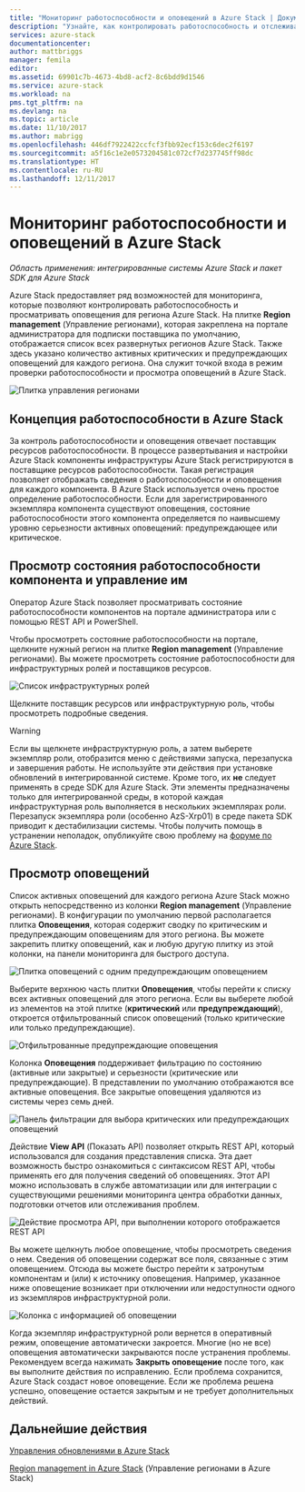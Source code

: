 ```yaml
---
title: "Мониторинг работоспособности и оповещений в Azure Stack | Документация Майкрософт"
description: "Узнайте, как контролировать работоспособность и отслеживать оповещения в Azure Stack."
services: azure-stack
documentationcenter: 
author: mattbriggs
manager: femila
editor: 
ms.assetid: 69901c7b-4673-4bd8-acf2-8c6bdd9d1546
ms.service: azure-stack
ms.workload: na
pms.tgt_pltfrm: na
ms.devlang: na
ms.topic: article
ms.date: 11/10/2017
ms.author: mabrigg
ms.openlocfilehash: 446df7922422ccfcf3fbb92ecf153c6dec2f6197
ms.sourcegitcommit: a5f16c1e2e0573204581c072cf7d237745ff98dc
ms.translationtype: HT
ms.contentlocale: ru-RU
ms.lasthandoff: 12/11/2017
---
```

# <a name="monitor-health-and-alerts-in-azure-stack"></a>Мониторинг работоспособности и оповещений в Azure Stack

*Область применения: интегрированные системы Azure Stack и пакет SDK для Azure Stack*

Azure Stack предоставляет ряд возможностей для мониторинга, которые позволяют контролировать работоспособность и просматривать оповещения для региона Azure Stack. На плитке **Region management** (Управление регионами), которая закреплена на портале администратора для подписки поставщика по умолчанию, отображается список всех развернутых регионов Azure Stack. Также здесь указано количество активных критических и предупреждающих оповещений для каждого региона. Она служит точкой входа в режим проверки работоспособности и просмотра оповещений в Azure Stack.

 ![Плитка управления регионами](media/azure-stack-monitor-health/image1.png)

 ## <a name="understand-health-in-azure-stack"></a>Концепция работоспособности в Azure Stack

 За контроль работоспособности и оповещения отвечает поставщик ресурсов работоспособности. В процессе развертывания и настройки Azure Stack компоненты инфраструктуры Azure Stack регистрируются в поставщике ресурсов работоспособности. Такая регистрация позволяет отображать сведения о работоспособности и оповещения для каждого компонента. В Azure Stack используется очень простое определение работоспособности. Если для зарегистрированного экземпляра компонента существуют оповещения, состояние работоспособности этого компонента определяется по наивысшему уровню серьезности активных оповещений: предупреждающее или критическое.
 
 ## <a name="view-and-manage-component-health-state"></a>Просмотр состояния работоспособности компонента и управление им
 
 Оператор Azure Stack позволяет просматривать состояние работоспособности компонентов на портале администратора или с помощью REST API и PowerShell.
 
Чтобы просмотреть состояние работоспособности на портале, щелкните нужный регион на плитке **Region management** (Управление регионами). Вы можете просмотреть состояние работоспособности для инфраструктурных ролей и поставщиков ресурсов.

![Список инфраструктурных ролей](media/azure-stack-monitor-health/image2.png)

Щелкните поставщик ресурсов или инфраструктурную роль, чтобы просмотреть подробные сведения.

> [!WARNING]
>Если вы щелкнете инфраструктурную роль, а затем выберете экземпляр роли, отобразится меню с действиями запуска, перезапуска и завершения работы. Не используйте эти действия при установке обновлений в интегрированной системе. Кроме того, их **не** следует применять в среде SDK для Azure Stack. Эти элементы предназначены только для интегрированной среды, в которой каждая инфраструктурная роль выполняется в нескольких экземплярах роли. Перезапуск экземпляра роли (особенно AzS-Xrp01) в среде пакета SDK приводит к дестабилизации системы. Чтобы получить помощь в устранении неполадок, опубликуйте свою проблему на [форуме по Azure Stack](https://aka.ms/azurestackforum).
>
 
## <a name="view-alerts"></a>Просмотр оповещений

Список активных оповещений для каждого региона Azure Stack можно открыть непосредственно из колонки **Region management** (Управление регионами). В конфигурации по умолчанию первой располагается плитка **Оповещения**, которая содержит сводку по критическим и предупреждающим оповещениям для этого региона. Вы можете закрепить плитку оповещений, как и любую другую плитку из этой колонки, на панели мониторинга для быстрого доступа.   

![Плитка оповещений с одним предупреждающим оповещением](media/azure-stack-monitor-health/image3.png)

Выберите верхнюю часть плитки **Оповещения**, чтобы перейти к списку всех активных оповещений для этого региона. Если вы выберете любой из элементов на этой плитке (**критический** или **предупреждающий**), откроется отфильтрованный список оповещений (только критические или только предупреждающие). 

![Отфильтрованные предупреждающие оповещения](media/azure-stack-monitor-health/image4.png)
  
Колонка **Оповещения** поддерживает фильтрацию по состоянию (активные или закрытые) и серьезности (критические или предупреждающие). В представлении по умолчанию отображаются все активные оповещения. Все закрытые оповещения удаляются из системы через семь дней.

![Панель фильтрации для выбора критических или предупреждающих оповещений](media/azure-stack-monitor-health/image5.png)

Действие **View API** (Показать API) позволяет открыть REST API, который использовался для создания представления списка. Эта дает возможность быстро ознакомиться с синтаксисом REST API, чтобы применять его для получения сведений об оповещениях. Этот API можно использовать в службе автоматизации или для интеграции с существующими решениями мониторинга центра обработки данных, подготовки отчетов или отслеживания проблем. 

![Действие просмотра API, при выполнении которого отображается REST API](media/azure-stack-monitor-health/image6.png)

Вы можете щелкнуть любое оповещение, чтобы просмотреть сведения о нем. Сведения об оповещении содержат все поля, связанные с этим оповещением. Отсюда вы можете быстро перейти к затронутым компонентам и (или) к источнику оповещения. Например, указанное ниже оповещение возникает при отключении или недоступности одного из экземпляров инфраструктурной роли.  

![Колонка с информацией об оповещении](media/azure-stack-monitor-health/image7.png)

Когда экземпляр инфраструктурной роли вернется в оперативный режим, оповещение автоматически закроется. Многие (но не все) оповещения автоматически закрываются после устранения проблемы. Рекомендуем всегда нажимать **Закрыть оповещение** после того, как вы выполните действия по исправлению. Если проблема сохранится, Azure Stack создаст новое оповещение. Если же проблема решена успешно, оповещение остается закрытым и не требует дополнительных действий.

## <a name="next-steps"></a>Дальнейшие действия

[Управления обновлениями в Azure Stack](azure-stack-updates.md)

[Region management in Azure Stack](azure-stack-region-management.md) (Управление регионами в Azure Stack)
